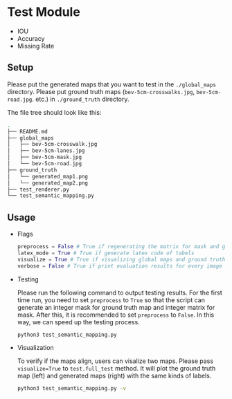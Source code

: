 # Test Module
* IOU
* Accuracy
* Missing Rate

## Setup


Please put the generated maps that you want to test in the `./global_maps` directory. 
Please put ground truth maps  (`bev-5cm-crosswalks.jpg`, `bev-5cm-road.jpg`. etc.) in `./ground_truth` directory. 

The file tree should look like this:

```bash
.
├── README.md
├── global_maps
│   ├── bev-5cm-crosswalk.jpg
│   ├── bev-5cm-lanes.jpg
│   ├── bev-5cm-mask.jpg
│   └── bev-5cm-road.jpg
├── ground_truth
│   └── generated_map1.png
│   └── generated_map2.png
├── test_renderer.py
└── test_semantic_mapping.py
```

## Usage

* Flags

  ```python
  preprocess = False # True if regenerating the matrix for mask and ground truth. Those files will speed up testing.
  latex_mode = True # True if generate latex code of tabels
  visualize = True # True if visualizing global maps and ground truth
  verbose = False # True if print evaluation results for every image False if print final average result
  ```

* Testing

  Please run the following command to output testing results. For the first time run, you need to set `preprocess` to `True` so 
  that the script can generate an integer mask for ground truth map and integer matrix for mask. After this, it is recommended to set `preprocess` to `False`. 
  In this way, we can speed up the testing process. 

  ```bash
  python3 test_semantic_mapping.py
  ```

* Visualization

  To verify if the maps align, users can visalize two maps. Please pass `visualize=True` to `test.full_test` method. It will plot the ground truth map (left) and generated maps (right) with the same kinds of labels.

  ```bash
  python3 test_semantic_mapping.py -v
  ```

  

